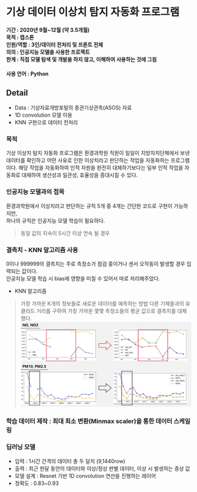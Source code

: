 # 기상 데이터 이상치 탐지 자동화 프로그램

#### 기간 : 2020년 9월~12월 (약 3.5개월) <br/>목적 : 캡스톤<br/>인원/역할 : 3인/데이터 전처리 및 프론트 전체<br/>의의 : 인공지능 모델을 사용한 프로젝트<br/>한계 : 직접 모델 탐색 및 개발을 하지 않고, 이해하여 사용하는 것에 그침


#### 사용 언어 : Python <br/>

## Detail

* Data : 기상자료개방포털의 종관기상관측(ASOS) 자료
* 1D convolution 모델 이용
* KNN 구현으로 데이터 전처리


### 목적
기상 이상치 탐지 자동화 프로그램은 환경과학원 직원이 일일이 지방자치단체에서 보낸 데이터를 확인하고 어떤 사유로 인한 이상치라고 판단하는 작업을 자동화하는 프로그램이다. 해당 작업을 자동화하여 인적 자원을 완전히 대체하기보다는 일부 인적 작업을 자동화로 대체하여 생산성과 일관성, 효율성을 증대시킬 수 있다. 

### 인공지능 모델과의 접목
환경과학원에서 이상치라고 판단하는 규칙 5개 중 4개는 간단한 코드로 구현이 가능하지만, <br/>하나의 규칙은 인공지능 모델 학습이 필요하다.
> 동일 값의 지속이 5시간 이상 연속 될 경우
> 

### 결측치 - KNN 알고리즘 사용
0이나 999999의 결측치는 주로 측정소가 점검 중이거나 센서 오작동이 발생할 경우 입력되는 값이다.<br/> 인공지능 모델 학습 시 bias에 영향을 미칠 수 있어서 따로 처리해주었다.<br/>
* KNN 알고리즘
 > 가장 가까운 K개의 정보들로 새로운 데이터를 예측하는 방법
다른 기체들과의 유클리드 거리를 구하여 가장 가까운 몇몇 측정소들의 평균 값으로 결측치를 대체했다.<br/>
![Alt text](/20210304204528.png)

### 학습 데이터 제작 : 최대 최소 변환(Minmax scaler)을 통한 데이터 스케일링
### 딥러닝 모델
* 입력 : 1시간 간격의 데이터 총 두 달치 (9,1440row)
* 출력 : 최근 한달 동안의 데이터와 이상/정상 판별 데이터, 이상 시 발생하는 증상 값
* 모델 설계 : Resnet 기반 1D convolution 연산을 진행하는 레이어
* 정확도 : 0.83~0.93
